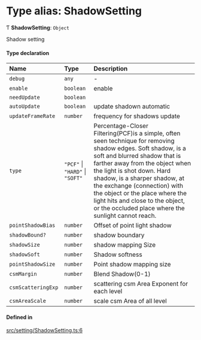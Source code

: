 # Type alias: ShadowSetting

Ƭ **ShadowSetting**: `Object`

Shadow setting

#### Type declaration

| Name | Type | Description |
| :------ | :------ | :------ |
| `debug` | `any` | - |
| `enable` | `boolean` | enable |
| `needUpdate` | `boolean` |  |
| `autoUpdate` | `boolean` | update shadown automatic |
| `updateFrameRate` | `number` | frequency for shadows update |
| `type` | ``"PCF"`` \| ``"HARD"`` \| ``"SOFT"`` | Percentage-Closer Filtering(PCF)is a simple, often seen technique for removing shadow edges. Soft shadow, is a soft and blurred shadow that is farther away from the object when the light is shot down. Hard shadow, is a sharper shadow, at the exchange (connection) with the object or the place where the light hits and close to the object, or the occluded place where the sunlight cannot reach. |
| `pointShadowBias` | `number` | Offset of point light shadow |
| `shadowBound?` | `number` | shadow boundary |
| `shadowSize` | `number` | shadow mapping Size |
| `shadowSoft` | `number` | Shadow softness |
| `pointShadowSize` | `number` | Point shadow mapping size |
| `csmMargin` | `number` | Blend Shadow(0-1) |
| `csmScatteringExp` | `number` | scattering csm Area Exponent for each level |
| `csmAreaScale` | `number` | scale csm Area of all level |

#### Defined in

[src/setting/ShadowSetting.ts:6](https://github.com/Orillusion/orillusion/blob/main/src/setting/ShadowSetting.ts#L6)
